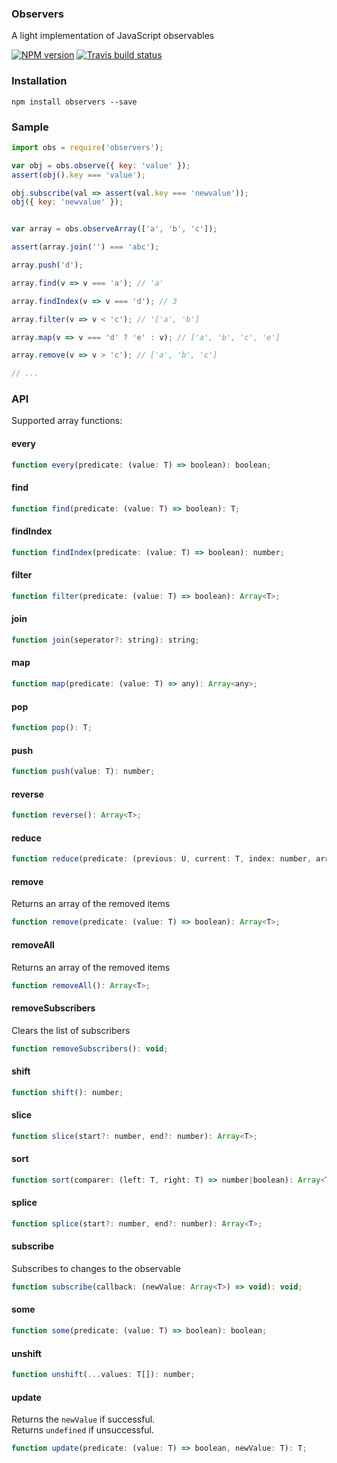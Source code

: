 ### Observers
A light implementation of JavaScript observables



[![NPM version](http://img.shields.io/npm/v/observers.svg?style=flat)](https://www.npmjs.org/package/observers)
[![Travis build status](https://travis-ci.org/Seikho/observers.svg?branch=master)](https://travis-ci.org/Seikho/observers)

### Installation
```
npm install observers --save
```

### Sample

```javascript
import obs = require('observers');

var obj = obs.observe({ key: 'value' });
assert(obj().key === 'value');

obj.subscribe(val => assert(val.key === 'newvalue'));
obj({ key: 'newvalue' }); 


var array = obs.observeArray(['a', 'b', 'c']);

assert(array.join('') === 'abc');

array.push('d');

array.find(v => v === 'a'); // 'a'

array.findIndex(v => v === 'd'); // 3

array.filter(v => v < 'c'); // '['a', 'b']

array.map(v => v === 'd' ? 'e' : v); // ['a', 'b', 'c', 'e']

array.remove(v => v > 'c'); // ['a', 'b', 'c']

// ...

```

### API

Supported array functions:

#### every
```javascript
function every(predicate: (value: T) => boolean): boolean;
```
#### find
```javascript
function find(predicate: (value: T) => boolean): T;
```
#### findIndex
```javascript
function findIndex(predicate: (value: T) => boolean): number;
```
#### filter
```javascript
function filter(predicate: (value: T) => boolean): Array<T>;
```
#### join
```javascript
function join(seperator?: string): string;
```

#### map
```javascript
function map(predicate: (value: T) => any): Array<any>;
```
#### pop
```javascript
function pop(): T;
```

#### push
```javascript
function push(value: T): number;
```

#### reverse
```javascript
function reverse(): Array<T>;
```

#### reduce
```javascript
function reduce(predicate: (previous: U, current: T, index: number, array: Array<T>) => U): U;
```

#### remove
Returns an array of the removed items
```javascript
function remove(predicate: (value: T) => boolean): Array<T>;
```

#### removeAll
Returns an array of the removed items
```javascript
function removeAll(): Array<T>;
```

#### removeSubscribers
Clears the list of subscribers
```javascript
function removeSubscribers(): void;
```

#### shift
```javascript
function shift(): number;
```

#### slice
```javascript
function slice(start?: number, end?: number): Array<T>;
```

#### sort
```javascript
function sort(comparer: (left: T, right: T) => number|boolean): Array<T>;
```

#### splice
```javascript
function splice(start?: number, end?: number): Array<T>;
```

#### subscribe
Subscribes to changes to the observable
```javascript
function subscribe(callback: (newValue: Array<T>) => void): void;
```

#### some
```javascript
function some(predicate: (value: T) => boolean): boolean;
```

#### unshift
```javascript
function unshift(...values: T[]): number;
```

#### update
Returns the `newValue` if successful.  
Returns `undefined` if unsuccessful.
```javascript
function update(predicate: (value: T) => boolean, newValue: T): T;
```